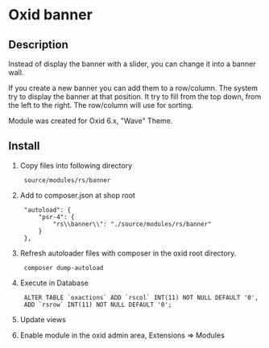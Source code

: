 # Oxid banner

## Description

Instead of display the banner with a slider, you can change it into a banner wall.

If you create a new banner you can add them to a row/column.
The system try to display the banner at that position. It try
to fill from the top down, from the left to the right. The 
row/column will use for sorting. 

Module was created for Oxid 6.x, "Wave" Theme.

## Install

1. Copy files into following directory

        source/modules/rs/banner
        
2. Add to composer.json at shop root
  
        "autoload": {
            "psr-4": {
                "rs\\banner\\": "./source/modules/rs/banner"
            }
        },

3. Refresh autoloader files with composer in the oxid root directory.

        composer dump-autoload

4. Execute in Database

        ALTER TABLE `oxactions` ADD `rscol` INT(11) NOT NULL DEFAULT '0',
        ADD `rsrow` INT(11) NOT NULL DEFAULT '0';
    
5. Update views
6. Enable module in the oxid admin area, Extensions => Modules